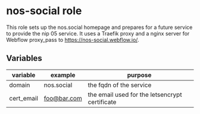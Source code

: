 # nos-social role

This role sets up the nos.social homepage and prepares for a future service to provide the nip 05 service. It uses a Traefik proxy and a nginx server for Webflow proxy_pass to https://nos-social.webflow.io/. 

## Variables

| variable     | example            | purpose                    |
| ------------ | ------------------ | -------------------------- |
| domain       | nos.social   | the fqdn of the service    |
| cert_email   | foo@bar.com        | the email used for the letsencrypt certificate |
